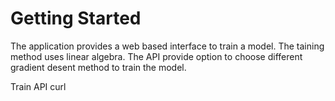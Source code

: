 # Getting Started
The application provides a web based interface to train a model. The taining method uses linear algebra. The API provide option to choose different gradient desent method to train the model.

Train API
curl 

